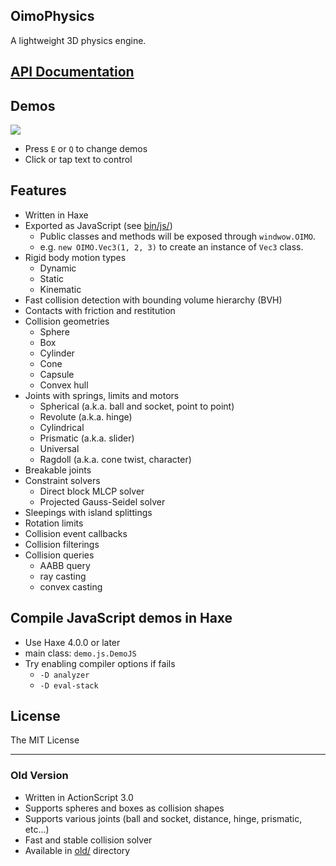 OimoPhysics
---

A lightweight 3D physics engine.

## [API Documentation](https://saharan.github.io/OimoPhysics/)

## Demos
<a href="http://el-ement.com/etc/oimo/demos/"><img src="http://el-ement.com/etc/oimo/demos/thumbnail.png"></a>
* Press `E` or `Q` to change demos
* Click or tap text to control

## Features
* Written in Haxe
* Exported as JavaScript (see [bin/js/](./bin/js))
	* Public classes and methods will be exposed through `windwow.OIMO`.
	* e.g. `new OIMO.Vec3(1, 2, 3)` to create an instance of `Vec3` class.
* Rigid body motion types
	* Dynamic
	* Static
	* Kinematic
* Fast collision detection with bounding volume hierarchy (BVH)
* Contacts with friction and restitution
* Collision geometries
	* Sphere
	* Box
	* Cylinder
	* Cone
	* Capsule
	* Convex hull
* Joints with springs, limits and motors
	* Spherical (a.k.a. ball and socket, point to point)
	* Revolute (a.k.a. hinge)
	* Cylindrical
	* Prismatic (a.k.a. slider)
	* Universal
	* Ragdoll (a.k.a. cone twist, character)
* Breakable joints
* Constraint solvers
	* Direct block MLCP solver
	* Projected Gauss-Seidel solver
* Sleepings with island splittings
* Rotation limits
* Collision event callbacks
* Collision filterings
* Collision queries
	* AABB query
	* ray casting
	* convex casting

## Compile JavaScript demos in Haxe
* Use Haxe 4.0.0 or later
* main class: `demo.js.DemoJS`
* Try enabling compiler options if fails
	* `-D analyzer`
	* `-D eval-stack`

## License
The MIT License

---

### Old Version
* Written in ActionScript 3.0
* Supports spheres and boxes as collision shapes
* Supports various joints (ball and socket, distance, hinge, prismatic, etc...)
* Fast and stable collision solver
* Available in [old/](./old) directory
